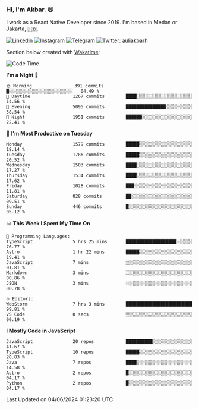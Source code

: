 ### Hi,  I'm Akbar. 😄

I work as a React Native Developer since 2019. I'm based in Medan or Jakarta, :indonesia:. 

<!-- 🔭 Take a look at my [LinkedIn](https://www.linkedin.com/in/aulia-akbar-harahap/) profile. -->

<!-- For now I still don't have a repository to be proud of, but I'm working on it. -->

[![Linkedin](https://img.shields.io/badge/-Aulia%20Akbar%20Harahap-blue?style=flat-square&labelColor=gray&logo=Linkedin&logoColor=white&link=https://www.linkedin.com/in/aulia-akbar-harahap)](https://www.linkedin.com/in/aulia-akbar-harahap)
[![Instagram](https://img.shields.io/badge/-@auliakbarh-orange?style=flat-square&labelColor=gray&logo=Instagram&logoColor=white&link=https://www.instagram.com/auliakbarh)](https://www.instagram.com/auliakbarh)
[![Telegram](https://img.shields.io/badge/-auliakbarh-informational?style=flat-square&labelColor=gray&logo=telegram&logoColor=white&link=https://t.me/auliakbarh)](https://t.me/auliakbarh)
[![Twitter: auliakbarh](https://img.shields.io/twitter/follow/auliakbarh?style=social)](https://twitter.com/auliakbarh)

Section below created with [Wakatime](https://wakatime.com/):
<!--START_SECTION:waka-->
![Code Time](http://img.shields.io/badge/Code%20Time-78%20hrs%201%20min-blue)

**I'm a Night 🦉** 

```text
🌞 Morning                391 commits         █░░░░░░░░░░░░░░░░░░░░░░░░   04.49 % 
🌆 Daytime                1267 commits        ████░░░░░░░░░░░░░░░░░░░░░   14.56 % 
🌃 Evening                5095 commits        ███████████████░░░░░░░░░░   58.54 % 
🌙 Night                  1951 commits        ██████░░░░░░░░░░░░░░░░░░░   22.41 % 
```
📅 **I'm Most Productive on Tuesday** 

```text
Monday                   1579 commits        █████░░░░░░░░░░░░░░░░░░░░   18.14 % 
Tuesday                  1786 commits        █████░░░░░░░░░░░░░░░░░░░░   20.52 % 
Wednesday                1503 commits        ████░░░░░░░░░░░░░░░░░░░░░   17.27 % 
Thursday                 1534 commits        ████░░░░░░░░░░░░░░░░░░░░░   17.62 % 
Friday                   1028 commits        ███░░░░░░░░░░░░░░░░░░░░░░   11.81 % 
Saturday                 828 commits         ██░░░░░░░░░░░░░░░░░░░░░░░   09.51 % 
Sunday                   446 commits         █░░░░░░░░░░░░░░░░░░░░░░░░   05.12 % 
```


📊 **This Week I Spent My Time On** 

```text
💬 Programming Languages: 
TypeScript               5 hrs 25 mins       ███████████████████░░░░░░   76.77 % 
Astro                    1 hr 22 mins        █████░░░░░░░░░░░░░░░░░░░░   19.41 % 
JavaScript               7 mins              ░░░░░░░░░░░░░░░░░░░░░░░░░   01.81 % 
Markdown                 3 mins              ░░░░░░░░░░░░░░░░░░░░░░░░░   00.86 % 
JSON                     3 mins              ░░░░░░░░░░░░░░░░░░░░░░░░░   00.78 % 

🔥 Editors: 
WebStorm                 7 hrs 3 mins        █████████████████████████   99.81 % 
VS Code                  0 secs              ░░░░░░░░░░░░░░░░░░░░░░░░░   00.19 % 
```

**I Mostly Code in JavaScript** 

```text
JavaScript               20 repos            ██████████░░░░░░░░░░░░░░░   41.67 % 
TypeScript               10 repos            █████░░░░░░░░░░░░░░░░░░░░   20.83 % 
Java                     7 repos             ████░░░░░░░░░░░░░░░░░░░░░   14.58 % 
Astro                    2 repos             █░░░░░░░░░░░░░░░░░░░░░░░░   04.17 % 
Python                   2 repos             █░░░░░░░░░░░░░░░░░░░░░░░░   04.17 % 
```




 Last Updated on 04/06/2024 01:23:20 UTC
<!--END_SECTION:waka-->


<!--
**auliakbarh/auliakbarh** is a ✨ _special_ ✨ repository because its `README.md` (this file) appears on your GitHub profile.

Here are some ideas to get you started:

- 🔭 I’m currently working on ...
- 🌱 I’m currently learning ...
- 👯 I’m looking to collaborate on ...
- 🤔 I’m looking for help with ...
- 💬 Ask me about ...
- 📫 How to reach me: ...
- 😄 Pronouns: ...
- ⚡ Fun fact: ...
-->
